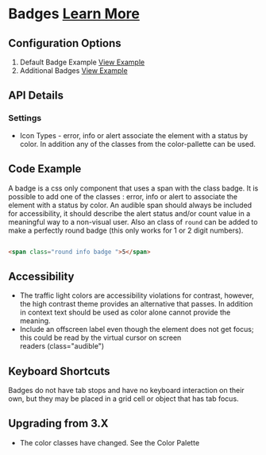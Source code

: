 # Badges  [Learn More](#)

## Configuration Options

1. Default Badge Example [View Example]( ../components/badges/example-index)
2. Additional Badges [View Example]( ../components/badges/example-additional-badges)

## API Details

### Settings

* Icon Types - error, info or alert associate the element with a status by color. In addition any of the classes from the color-pallette can be used.

## Code Example

A badge is a css only component that uses a span with the class badge. It is possible to add one of the classes : error, info or alert to associate the element with a status by color.  An audible span should always be included for accessibility, it should describe the alert status and/or count value in a meaningful way to a non-visual user. Also an class of `round` can be added to make a perfectly round badge (this only works for 1 or 2 digit numbers).

```html

<span class="round info badge ">5</span>

```

## Accessibility

-   The traffic light colors are accessibility violations for contrast, however, the high contrast theme provides an alternative that passes. In addition in context text should be used as color alone cannot provide the meaning. 
-   Include an offscreen label even though the element does not get focus; this could be read by the virtual cursor on screen readers (class="audible")

## Keyboard Shortcuts

Badges do not have tab stops and have no keyboard interaction on their own, but they may be placed in a grid cell or object that has tab focus.

## Upgrading from 3.X

-   The color classes have changed. See the Color Palette
